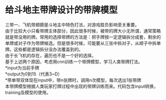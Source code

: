 # 给斗地主带牌设计的带牌模型
三带一、飞机带翅膀是斗地主中特色打法，对游戏胜负影响至关重要。<br>
由于比较大小只看带牌主体部分，因此很多时候，被带的牌大小无所谓，通常策略就是带没用的牌。常用的选择带牌的方法是：把手牌按一定逻辑拆分成套，剩余的单牌或对子作为带牌候选。但是很多时候，可能要从三张中拆对子，从顺子中拆单牌。这些都是逻辑拆分没办法覆盖到的。<br>
由于长飞机的存在，遍历也不是一个好的选择。<br>
基于上述两个原因，考虑用cnn训练一个带牌模型，学习人类带牌打法。<br>
*input为当前手牌<br>
*output为0到15（代表3~D）<br>
*带单带双体现在input中，带n张牌时，调用n次模型，每次选出1张带牌<br>
本带牌模型根据人类玩家打牌过程中出现的带牌训练而来。代码包含input转换，training及模型的使用。<br>
